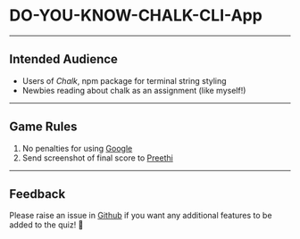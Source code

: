 # DO-YOU-KNOW-CHALK-CLI-App

---
## Intended Audience
* Users of _Chalk_, npm package for terminal string styling
* Newbies reading about chalk as an assignment (like myself!)

---
## Game Rules
1. No penalties for using [Google](www.google.com)
2. Send screenshot of final score to [Preethi][email]

---
## Feedback
Please raise an issue in [Github][url] if you want any additional features to be added to the quiz! :slightly_smiling_face:

[email]: preethi.ganeshan@hey.com
[url]: https://github.com/preethiganeshan-dev/Do-you-know-CHALK-CLI-App/issues
